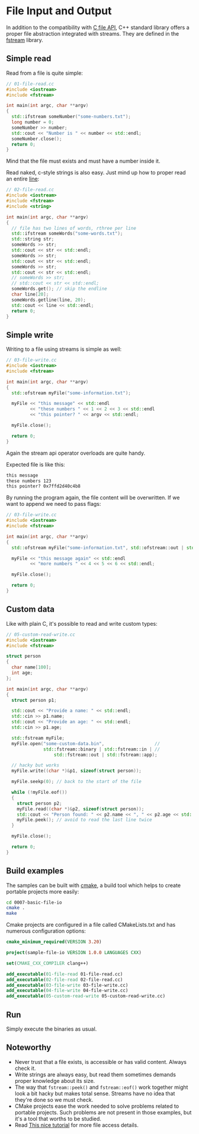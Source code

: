# File Input and Output

In addition to the compatibility with [C file API][cfile], C++ standard library
offers a proper file abstraction integrated with streams. They are defined in
the [fstream][fstream] library.

## Simple read

Read from a file is quite simple:

```cpp
// 01-file-read.cc
#include <iostream>
#include <fstream>

int main(int argc, char **argv)
{
  std::ifstream someNumber("some-numbers.txt");
  long number = 0;
  someNumber >> number;
  std::cout << "Number is " << number << std::endl;
  someNumber.close();
  return 0;
}
```

Mind that the file must exists and must have a number inside it.

Read naked, c-style strings is also easy. Just mind up how to proper read an
entire [line][getline]:

```cpp
// 02-file-read.cc
#include <iostream>
#include <fstream>
#include <string>

int main(int argc, char **argv)
{
  // file has two lines of words, rthree per line
  std::ifstream someWords("some-words.txt");
  std::string str;
  someWords >> str;
  std::cout << str << std::endl;
  someWords >> str;
  std::cout << str << std::endl;
  someWords >> str;
  std::cout << str << std::endl;
  // someWords >> str;
  // std::cout << str << std::endl;
  someWords.get(); // skip the endline
  char line[20];
  someWords.getline(line, 20);
  std::cout << line << std::endl;
  return 0;
}
```

## Simple write

Writing to a file using streams is simple as well:

```cpp
// 03-file-write.cc
#include <iostream>
#include <fstream>

int main(int argc, char **argv)
{
  std::ofstream myFile("some-information.txt");

  myFile << "this message" << std::endl
         << "these numbers " << 1 << 2 << 3 << std::endl
         << "this pointer? " << argv << std::endl;

  myFile.close();

  return 0;
}
```

Again the stream api operator overloads are quite handy.

Expected file is like this:

```txt
this message
these numbers 123
this pointer? 0x7ffd2d40c4b8
```

By running the program again, the file  content will be overwritten. If we want
to append we need to pass flags:

```cpp
// 03-file-write.cc
#include <iostream>
#include <fstream>

int main(int argc, char **argv)
{
  std::ofstream myFile("some-information.txt", std::ofstream::out | std::ofstream::app);

  myFile << "this message again" << std::endl
         << "more numbers " << 4 << 5 << 6 << std::endl;

  myFile.close();

  return 0;
}
```

## Custom data

Like with plain C, it's possible to read and write custom types:

```cpp
// 05-custom-read-write.cc
#include <iostream>
#include <fstream>

struct person
{
  char name[100];
  int age;
};

int main(int argc, char **argv)
{
  struct person p1;

  std::cout << "Provide a name: " << std::endl;
  std::cin >> p1.name;
  std::cout << "Provide an age: " << std::endl;
  std::cin >> p1.age;

  std::fstream myFile;
  myFile.open("some-custom-data.bin",                   //
              std::fstream::binary | std::fstream::in | //
                  std::fstream::out | std::fstream::app);

  // hacky but works
  myFile.write((char *)&p1, sizeof(struct person));

  myFile.seekp(0); // back to the start of the file

  while (!myFile.eof())
  {
    struct person p2;
    myFile.read((char *)&p2, sizeof(struct person));
    std::cout << "Person found: " << p2.name << ", " << p2.age << std::endl;
    myFile.peek(); // avoid to read the last line twice
  }

  myFile.close();

  return 0;
}
```

## Build examples

The samples can be built with [cmake][cmake], a build tool which helps to create
portable projects more easily:

```bash
cd 0007-basic-file-io
cmake .
make
```

Cmake projects are configured in a file called CMakeLists.txt and has numerous
configuration options:

```cmake
cmake_minimum_required(VERSION 3.20)

project(sample-file-io VERSION 1.0.0 LANGUAGES CXX)

set(CMAKE_CXX_COMPILER clang++)

add_executable(01-file-read 01-file-read.cc)
add_executable(02-file-read 02-file-read.cc)
add_executable(03-file-write 03-file-write.cc)
add_executable(04-file-write 04-file-write.cc)
add_executable(05-custom-read-write 05-custom-read-write.cc)
```

## Run

Simply execute the binaries as usual.

## Noteworthy

- Never trust that a file exists, is accessible or has valid content. Always
  check it.
- Write strings are always easy, but read them sometimes demands proper
  knowledge about its size.
- The way that `fstream::peek()` and `fstream::eof()` work together might look a
  bit hacky but makes total sense. Streams have no idea that they're done so we
  must check.
- CMake projects ease the work needed to solve problems related to portable
  projects. Such problems are not present in those examples, but it's a tool
  that worths to be studied.
- Read [This nice tutorial][tuto] for more file access details.

[cfile]: https://en.cppreference.com/w/c/io/FILE
[fstream]: https://cplusplus.com/reference/iolibrary
[tuto]: https://cplusplus.com/doc/tutorial/files
[getline]: https://cplusplus.com/reference/istream/istream/getline
[cmake]: https://cmake.org/getting-started

